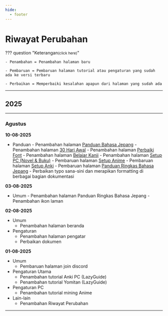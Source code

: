 ```yaml
---
hide:
  - footer
---
```

# Riwayat Perubahan

??? question "Keterangan<small>(click here)</small>"

    - Penambahan = Penambahan halaman baru

    - Pembaruan = Pembaruan halaman tutorial atau pengaturan yang sudah ada ke versi terbaru

    - Perbaikan = Memperbaiki kesalahan apapun dari halaman yang sudah ada

---

## 2025

---

### Agustus

**10-08-2025**

- Panduan
       - Penambahan halaman [Panduan Bahasa Jepang](panduan.md)
       - Penambahan halaman [30 Hari Awal](rutinitas-awal.md)
       - Penambahan halaman [Perbaiki Font](font.md)
       - Penambahan halaman [Belajar Kanji](kanji.md)
       - Penambahan halaman [Setup PC (Novel & Buku)](setup-LN-pc-lazy-guide.md)
       - Pembaruan halaman [Setup Anime](setup-anime-pc.md)
       - Pembaruan halaman [Setup Anki](setup-anki-pac-lazy-guide.md)
       - Pembaruan halaman [Panduan Ringkas Bahasa Jepang](panduan-ringkas-JP.md)
       - Perbaikan typo sana-sini dan merapikan formatting di berbagai bagian dokumentasi

**03-08-2025**

- Umum
       - Penambahan halaman Panduan Ringkas Bahasa Jepang
       - Penambahan ikon laman

**02-08-2025**

- Umum
	- Penambahan halaman beranda
- Pengaturan
	- Penambahan halaman pengatar
	- Perbaikan dokumen

**01-08-2025**

- Umum
	- Pembaruan halaman join discord
- Pengaturan Utama
	- Penambahan tutorial Anki PC (LazyGuide)
	- Penambahan tutorial Yomitan (LazyGuide)
- Pengaturan PC
	- Penambahan tutorial mining Anime
- Lain-lain
	- Penambahan Riwayat Perubahan


---